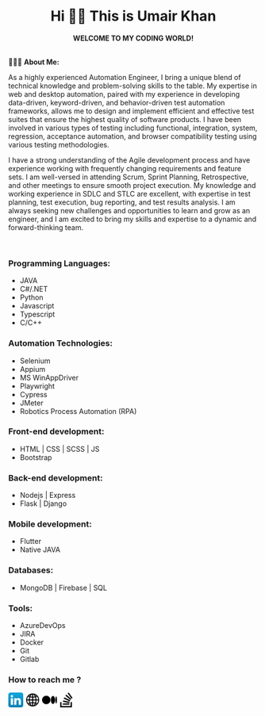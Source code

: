 # <div align="center">Hi 👋🏼 This is Umair Khan</div>
 <div align="center"><strong>WELCOME TO MY CODING WORLD!</strong></div>
<br>

👨🏽‍💻 **About Me:**
<p>As a highly experienced Automation Engineer, I bring a unique blend of technical knowledge and problem-solving skills to the table. My expertise in web and desktop automation, paired with my experience in developing data-driven, keyword-driven, and behavior-driven test automation frameworks, allows me to design and implement efficient and effective test suites that ensure the highest quality of software products. I have been involved in various types of testing including functional, integration, system, regression, acceptance automation, and browser compatibility testing using various testing methodologies.<br>

I have a strong understanding of the Agile development process and have experience working with frequently changing requirements and feature sets. I am well-versed in attending Scrum, Sprint Planning, Retrospective, and other meetings to ensure smooth project execution. My knowledge and working experience in SDLC and STLC are excellent, with expertise in test planning, test execution, bug reporting, and test results analysis. I am always seeking new challenges and opportunities to learn and grow as an engineer, and I am excited to bring my skills and expertise to a dynamic and forward-thinking team.</p>
<br>

### Programming Languages:
- JAVA
- C#/.NET
- Python
- Javascript
- Typescript
- C/C++

### Automation Technologies:
- Selenium
- Appium
- MS WinAppDriver
- Playwright
- Cypress
- JMeter
- Robotics Process Automation (RPA)

### Front-end development:
- HTML | CSS | SCSS | JS
- Bootstrap

### Back-end development:
- Nodejs | Express
- Flask | Django


### Mobile development:
- Flutter
- Native JAVA

### Databases:
- MongoDB | Firebase | SQL

### Tools:
- AzureDevOps
- JIRA
- Docker
- Git
- Gitlab

### How to reach me ?

[<img src="./linkedin_icon.png" width="30" height="30">](https://www.linkedin.com/in/mumairkhan13/)
[<img src="./website_icon.png" width="30" height="30">](https://muhammadumairkhan.com/)
[<img src="./medium_icon.png" width="30" height="30">](https://medium.com/@kmuhammadumair02)
[<img src="./stack_icon.png" width="30" height="30">](https://stackoverflow.com/users/20954212/muhammad-umair-khan)
